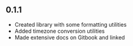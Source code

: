 ## 0.1.1
- Created library with some formatting utilities
- Added timezone conversion utilities
- Made extensive docs on Gitbook and linked

